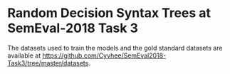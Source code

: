 # Random Decision Syntax Trees at SemEval-2018 Task 3
The datasets used to train the models and the gold standard datasets are available at https://github.com/Cyvhee/SemEval2018-Task3/tree/master/datasets.
